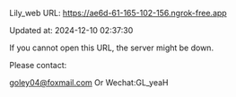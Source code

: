 Lily_web URL: https://ae6d-61-165-102-156.ngrok-free.app

Updated at: 2024-12-10 02:37:30

If you cannot open this URL, the server might be down.

Please contact: 

goley04@foxmail.com Or Wechat:GL_yeaH